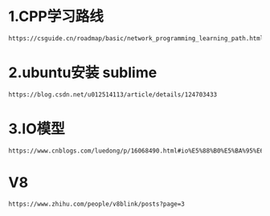 # 1.CPP学习路线
```
https://csguide.cn/roadmap/basic/network_programming_learning_path.html#%E4%B8%80%E3%80%81%E4%BB%80%E4%B9%88%E6%98%AF%E7%BD%91%E7%BB%9C%E7%BC%96%E7%A8%8B
```
# 2.ubuntu安装 sublime
```
https://blog.csdn.net/u012514113/article/details/124703433
```
# 3.IO模型
```
https://www.cnblogs.com/luedong/p/16068490.html#io%E5%88%B0%E5%BA%95%E6%98%AF%E4%BB%80%E4%B9%88
```
# V8
```
https://www.zhihu.com/people/v8blink/posts?page=3
```
